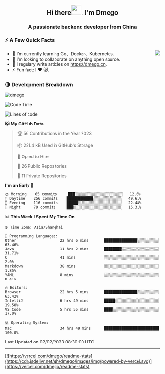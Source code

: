 <h2 align="center">Hi there<img src="https://cdn.jsdelivr.net/gh/dmego/images/img/Hi.gif" height="32" />, I'm Dmego </h2>
<h3 align="center">A passionate backend developer from China</h3>

### ⚡️ A Few Quick Facts

<img align="right" src="https://readme-stats-dmego.vercel.app/api?username=dmego&show_icons=true&icon_color=1573B3&hide_title=true&text_color=718096&bg_color=00000000&hide_border=true"/>

<ul>
    <li> 🌱 I’m currently learning Go、Docker、Kubernetes.</li>
    <li> 👯 I’m looking to collaborate on anything open source.</li>
    <li> 📝 I regulary write articles on <a href="https://dmego.cn">https://dmego.cn</a>.</li>
    <li> ⚡ Fun fact: I ❤️ 😻.</li>
</ul>

### 🌗 Development Breakdown

<img src="https://komarev.com/ghpvc/?username=dmego" alt="dmego" />

<!--START_SECTION:waka-->
![Code Time](http://img.shields.io/badge/Code%20Time-1%2C915%20hrs%2056%20mins-blue)

![Lines of code](https://img.shields.io/badge/From%20Hello%20World%20I%27ve%20Written-235%20Thousand%20lines%20of%20code-blue)

**🐱 My GitHub Data** 

> 🏆 56 Contributions in the Year 2023
 > 
> 📦 221.4 kB Used in GitHub's Storage 
 > 
> 💼 Opted to Hire
 > 
> 📜 26 Public Repositories 
 > 
> 🔑 11 Private Repositories  
 > 
**I'm an Early 🐤** 

```text
🌞 Morning    65 commits     ███░░░░░░░░░░░░░░░░░░░░░░   12.6% 
🌆 Daytime    256 commits    ████████████░░░░░░░░░░░░░   49.61% 
🌃 Evening    116 commits    █████░░░░░░░░░░░░░░░░░░░░   22.48% 
🌙 Night      79 commits     ███░░░░░░░░░░░░░░░░░░░░░░   15.31%

```


📊 **This Week I Spent My Time On** 

```text
⌚︎ Time Zone: Asia/Shanghai

💬 Programming Languages: 
Other                    22 hrs 6 mins       ███████████████░░░░░░░░░░   63.46% 
Java                     11 hrs 2 mins       ████████░░░░░░░░░░░░░░░░░   31.71% 
C                        41 mins             ░░░░░░░░░░░░░░░░░░░░░░░░░   2.0% 
Markdown                 38 mins             ░░░░░░░░░░░░░░░░░░░░░░░░░   1.85% 
YAML                     8 mins              ░░░░░░░░░░░░░░░░░░░░░░░░░   0.41%

🔥 Editors: 
Browser                  22 hrs 5 mins       ███████████████░░░░░░░░░░   63.42% 
IntelliJ                 6 hrs 49 mins       █████░░░░░░░░░░░░░░░░░░░░   19.58% 
VS Code                  5 hrs 55 mins       ████░░░░░░░░░░░░░░░░░░░░░   17.0%

💻 Operating System: 
Mac                      34 hrs 49 mins      █████████████████████████   100.0%

```


 Last Updated on 02/02/2023 08:30:00 UTC
<!--END_SECTION:waka-->

---

[![https://vercel.com/dmego/readme-stats](https://cdn.jsdelivr.net/gh/dmego/images/img/powered-by-vercel.svg)](https://vercel.com/dmego/readme-stats)

